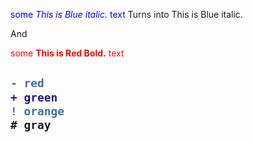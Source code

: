 <span style="color:blue">some *This is Blue italic.* text</span>
Turns into This is Blue italic.

And

<span style="color:red">some **This is Red Bold.** text</span>


<h2>

```diff
- red
+ green
! orange
# gray
```

</h2>

